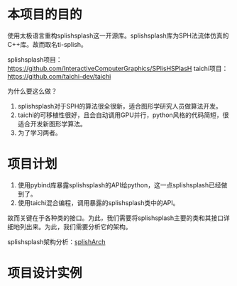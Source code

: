 # 本项目的目的

使用太极语言重构splishsplash这一开源库。splishsplash库为SPH法流体仿真的C++库。故而取名ti-splish。
    

splishsplash项目：https://github.com/InteractiveComputerGraphics/SPlisHSPlasH
taichi项目：https://github.com/taichi-dev/taichi
    

为什么要这么做？

  1. splishsplash对于SPH的算法很全很新，适合图形学研究人员做算法开发。
  2. taichi的可移植性很好，且会自动调用GPU并行，python风格的代码简短，很适合开发新图形学算法。
  3. 为了学习两者。

# 项目计划

1. 使用pybind库暴露splishsplash的API给python，这一点splishsplash已经做到了。
2. 使用taichi混合编程，调用暴露的splishsplash类中的API。

故而关键在于各种类的接口。为此，我们需要将splishsplash主要的类和其接口详细地列出来。为此，我们需要分析它的架构。



splishsplash架构分析：[splishArch](./splishArch.md)



# 项目设计实例









